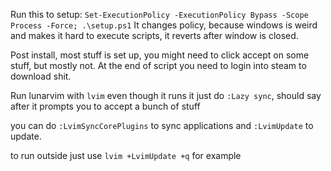 Run this to setup: ```Set-ExecutionPolicy -ExecutionPolicy Bypass -Scope Process -Force; .\setup.ps1```
It changes policy, because windows is weird and makes it hard to execute scripts, it reverts after window is closed.

Post install, most stuff is set up, you might need to click accept on some stuff, but mostly not.
At the end of script you need to login into steam to download shit.

Run lunarvim with ```lvim```
even though it runs it just do ```:Lazy sync```, should say after it prompts you to accept a bunch of stuff

you can do ```:LvimSyncCorePlugins``` to sync applications and ```:LvimUpdate``` to update.

to run outside just use ```lvim +LvimUpdate +q``` for example
